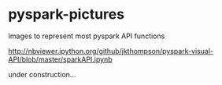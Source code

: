 # pyspark-pictures
Images to represent most pyspark API functions

http://nbviewer.ipython.org/github/jkthompson/pyspark-visual-API/blob/master/sparkAPI.ipynb

under construction...
